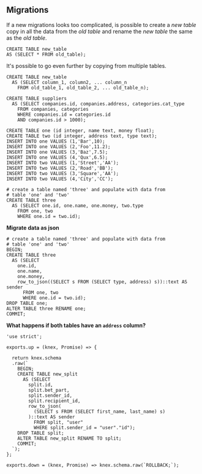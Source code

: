 ## Migrations

If a new migrations looks too complicated, is possible to create a *new table* copy in all the data from the *old table* and rename the *new table* the same as the *old table*.

```
CREATE TABLE new_table
AS (SELECT * FROM old_table);
```

It's possible to go even further by copying from multiple tables.

```
CREATE TABLE new_table
  AS (SELECT column_1, column2, ... column_n
    FROM old_table_1, old_table_2, ... old_table_n);
```

```
CREATE TABLE suppliers
  AS (SELECT companies.id, companies.address, categories.cat_type
    FROM companies, categories
    WHERE companies.id = categories.id
    AND companies.id > 1000);
```

```
CREATE TABLE one (id integer, name text, money float);
CREATE TABLE two (id integer, address text, type text);
INSERT INTO one VALUES (1,'Bar',10);
INSERT INTO one VALUES (2,'Foo',11.2);
INSERT INTO one VALUES (3,'Baz',7.5);
INSERT INTO one VALUES (4,'Qux',6.5);
INSERT INTO two VALUES (1,'Street','AA');
INSERT INTO two VALUES (2,'Road','BB');
INSERT INTO two VALUES (3,'Square','AA');
INSERT INTO two VALUES (4,'City','CC');

# create a table named 'three' and populate with data from
# table 'one' and 'two'
CREATE TABLE three
  AS (SELECT one.id, one.name, one.money, two.type
    FROM one, two
    WHERE one.id = two.id);
```

**Migrate data as json**

```
# create a table named 'three' and populate with data from
# table 'one' and 'two'
BEGIN;
CREATE TABLE three
  AS (SELECT
    one.id,
    one.name,
    one.money,
    row_to_json((SELECT s FROM (SELECT type, address) s))::text AS sender
      FROM one, two
      WHERE one.id = two.id);
DROP TABLE one;
ALTER TABLE three RENAME one;
COMMIT;
```

**What happens if both tables have an `address` column?**


```
'use strict';

exports.up = (knex, Promise) => {

  return knex.schema
  .raw(`
    BEGIN;
    CREATE TABLE new_split
      AS (SELECT
        split.id,
        split.bet_part,
        split.sender_id,
        split.recipient_id,
        row_to_json(
          (SELECT s FROM (SELECT first_name, last_name) s)
        )::text AS sender
          FROM split, "user"
          WHERE split.sender_id = "user"."id");
    DROP TABLE split;
    ALTER TABLE new_split RENAME TO split;
    COMMIT;
  `);
};

exports.down = (knex, Promise) => knex.schema.raw(`ROLLBACK;`);
```

